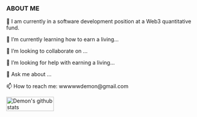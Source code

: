 <div style='display: flex;flex-direction:row;justify-content:space-between;align-items:center'>
    <div>
 <h3>ABOUT ME</h3>
<p>🔭 I am currently in a software development position at a Web3 quantitative fund. </p>
<p>🌱 I’m currently learning how to earn a living...</p>
<p>👯 I’m looking to collaborate on ...</p>
<p>🤔 I’m looking for help with earning a living...</p>
<p>💬 Ask me about ...</p>
<p>📫 How to reach me: wwwwwdemon@gmail.com</p>
    
<img align="center" width="50%" src="https://github-readme-stats.vercel.app/api?username=lilhammer111&count_private=true&show_icons=true&theme=omni&hide_border=true" alt="Demon's github stats" />
    </div>
</div>

